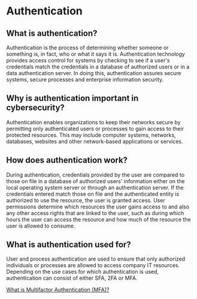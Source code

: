 # Authentication

## What is authentication?

Authentication is the process of determining whether someone or something is, in fact, who or what it says it is. Authentication technology provides access control for systems by checking to see if a user's credentials match the credentials in a database of authorized users or in a data authentication server. In doing this, authentication assures secure systems, secure processes and enterprise information security.

## Why is authentication important in cybersecurity?

Authentication enables organizations to keep their networks secure by permitting only authenticated users or processes to gain access to their protected resources. This may include computer systems, networks, databases, websites and other network-based applications or services.

## How does authentication work?

During authentication, credentials provided by the user are compared to those on file in a database of authorized users' information either on the local operating system server or through an authentication server. If the credentials entered match those on file and the authenticated entity is authorized to use the resource, the user is granted access. User permissions determine which resources the user gains access to and also any other access rights that are linked to the user, such as during which hours the user can access the resource and how much of the resource the user is allowed to consume.

## What is authentication used for?

User and process authentication are used to ensure that only authorized individuals or processes are allowed to access company IT resources. Depending on the use cases for which authentication is used, authentication can consist of either SFA, 2FA or MFA.
<br>

[What is Multifactor Authentication (MFA)?](https://youtu.be/_3rlQVXGKZc)